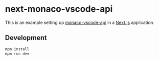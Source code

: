# next-monaco-vscode-api

This is an example setting up [monaco-vscode-api](https://github.com/CodinGame/monaco-vscode-api) in a [Next.js](https://nextjs.org/) application.

## Development

```bash
npm install
npm run dev
```
